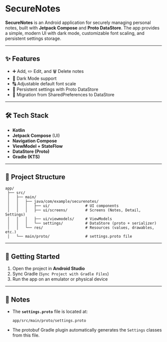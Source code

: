 # SecureNotes

**SecureNotes** is an Android application for securely managing personal notes, built with **Jetpack Compose** and **Proto DataStore**.
The app provides a simple, modern UI with dark mode, customizable font scaling, and persistent settings storage.

---

## ✨ Features

* ➕ Add, ✏️ Edit, and 🗑️ Delete notes
* 🌙 Dark Mode support
* 🔠 Adjustable default font scale
* 💾 Persistent settings with Proto DataStore
* 🔄 Migration from SharedPreferences to DataStore

---

## 🛠️ Tech Stack

* **Kotlin**
* **Jetpack Compose** (UI)
* **Navigation Compose**
* **ViewModel + StateFlow**
* **DataStore (Proto)**
* **Gradle (KTS)**

---

## 📂 Project Structure

```
app/
 ├── src/
 │   ├── main/
 │   │   ├── java/com/example/securenotes/
 │   │   │   ├── ui/                # UI components
 │   │   │   ├── ui/screens/        # Screens (Notes, Detail, Settings)
 │   │   │   ├── ui/viewmodels/     # ViewModels
 │   │   │   └── settings/          # DataStore (proto + serializer)
 │   │   └── res/                   # Resources (values, drawables, etc.)
 │   └── main/proto/                # settings.proto file
```

---

## 🚀 Getting Started

1. Open the project in **Android Studio**
2. Sync Gradle (`Sync Project with Gradle Files`)
3. Run the app on an emulator or physical device

---

## 📌 Notes

* The **`settings.proto`** file is located at:

  ```
  app/src/main/proto/settings.proto
  ```
* The protobuf Gradle plugin automatically generates the `Settings` classes from this file.
